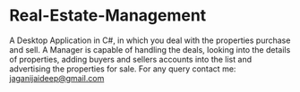 # Real-Estate-Management

A Desktop Application in C#, in which you deal with the properties purchase and sell. A Manager is capable of handling the deals, looking into the details of properties, adding buyers and sellers accounts into the list and advertising the properties for sale.
For any query contact me: jaganijaideep@gmail.com
